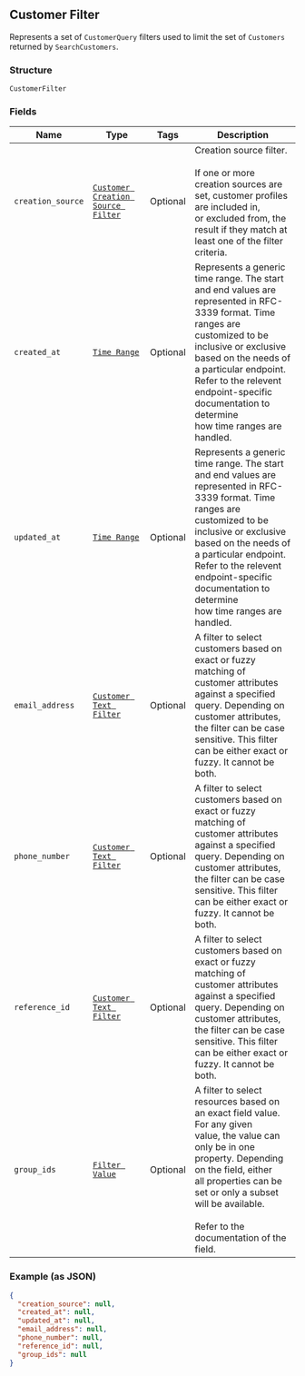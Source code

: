 ## Customer Filter

Represents a set of `CustomerQuery` filters used to limit the set of
`Customers` returned by `SearchCustomers`.

### Structure

`CustomerFilter`

### Fields

| Name | Type | Tags | Description |
|  --- | --- | --- | --- |
| `creation_source` | [`Customer Creation Source Filter`](/doc/models/customer-creation-source-filter.md) | Optional | Creation source filter.<br><br>If one or more creation sources are set, customer profiles are included in,<br>or excluded from, the result if they match at least one of the filter<br>criteria. |
| `created_at` | [`Time Range`](/doc/models/time-range.md) | Optional | Represents a generic time range. The start and end values are<br>represented in RFC-3339 format. Time ranges are customized to be<br>inclusive or exclusive based on the needs of a particular endpoint.<br>Refer to the relevent endpoint-specific documentation to determine<br>how time ranges are handled. |
| `updated_at` | [`Time Range`](/doc/models/time-range.md) | Optional | Represents a generic time range. The start and end values are<br>represented in RFC-3339 format. Time ranges are customized to be<br>inclusive or exclusive based on the needs of a particular endpoint.<br>Refer to the relevent endpoint-specific documentation to determine<br>how time ranges are handled. |
| `email_address` | [`Customer Text Filter`](/doc/models/customer-text-filter.md) | Optional | A filter to select customers based on exact or fuzzy matching of<br>customer attributes against a specified query. Depending on customer attributes, <br>the filter can be case sensitive. This filter can be either exact or fuzzy. It cannot be both. |
| `phone_number` | [`Customer Text Filter`](/doc/models/customer-text-filter.md) | Optional | A filter to select customers based on exact or fuzzy matching of<br>customer attributes against a specified query. Depending on customer attributes, <br>the filter can be case sensitive. This filter can be either exact or fuzzy. It cannot be both. |
| `reference_id` | [`Customer Text Filter`](/doc/models/customer-text-filter.md) | Optional | A filter to select customers based on exact or fuzzy matching of<br>customer attributes against a specified query. Depending on customer attributes, <br>the filter can be case sensitive. This filter can be either exact or fuzzy. It cannot be both. |
| `group_ids` | [`Filter Value`](/doc/models/filter-value.md) | Optional | A filter to select resources based on an exact field value. For any given<br>value, the value can only be in one property. Depending on the field, either<br>all properties can be set or only a subset will be available.<br><br>Refer to the documentation of the field. |

### Example (as JSON)

```json
{
  "creation_source": null,
  "created_at": null,
  "updated_at": null,
  "email_address": null,
  "phone_number": null,
  "reference_id": null,
  "group_ids": null
}
```

